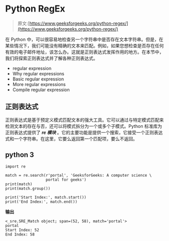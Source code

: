 # Python RegEx

> 原文:[https://www.geeksforgeeks.org/python-regex/](https://www.geeksforgeeks.org/python-regex/)

在 Python 中，可以很容易地检查另一个字符串中是否存在文本字符串。但是，在某些情况下，我们可能没有精确的文本来匹配。例如，如果您想检查是否存在任何有效的电子邮件地址，该怎么办。这就是正则表达式发挥作用的地方。在本节中，我们将探索正则表达式并了解各种正则表达式。

*   regular expression
*   Why regular expressions
*   Basic regular expression
*   More regular expressions
*   Compile regular expression

## 正则表达式

正则表达式是基于预定义模式匹配文本的强大工具。它可以通过与特定模式匹配来检测文本的存在与否，还可以将模式拆分为一个或多个子模式。Python 标准库为正则表达式提供了 ***re 模块*** 。它的主要功能是提供一个搜索，它接受一个正则表达式和一个字符串。在这里，它要么返回第一个匹配项，要么不返回。

## python 3

```
import re

match = re.search(r'portal', 'GeeksforGeeks: A computer science \
                  portal for geeks')
print(match)
print(match.group())

print('Start Index:', match.start())
print('End Index:', match.end())
```

**输出**

```
<_sre.SRE_Match object; span=(52, 58), match='portal'>
portal
Start Index: 52
End Index: 58

```